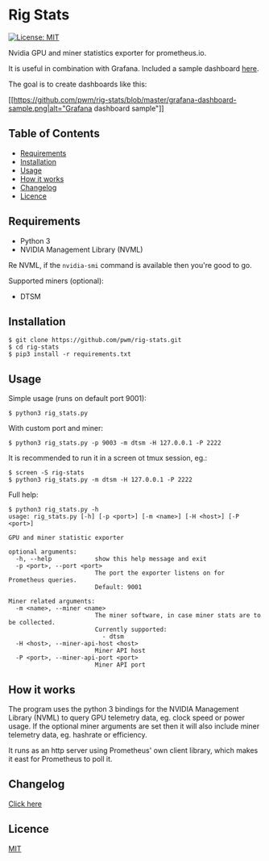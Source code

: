 # Rig Stats

[![License: MIT](https://img.shields.io/badge/License-MIT-yellow.svg)](https://opensource.org/licenses/MIT)

Nvidia GPU and miner statistics exporter for prometheus.io.

It is useful in combination with Grafana. Included a sample dashboard [here](grafana-dashboard-sample.json).

The goal is to create dashboards like this:

[[https://github.com/pwm/rig-stats/blob/master/grafana-dashboard-sample.png|alt="Grafana dashboard sample"]]

## Table of Contents

* [Requirements](#requirements)
* [Installation](#installation)
* [Usage](#usage)
* [How it works](#how-it-works)
* [Changelog](#changelog)
* [Licence](#licence)

## Requirements

* Python 3
* NVIDIA Management Library (NVML)

Re NVML, if the `nvidia-smi` command is available then you're good to go.

Supported miners (optional):

* DTSM

## Installation

    $ git clone https://github.com/pwm/rig-stats.git
    $ cd rig-stats
    $ pip3 install -r requirements.txt

## Usage

Simple usage (runs on default port 9001):

    $ python3 rig_stats.py

With custom port and miner:

	$ python3 rig_stats.py -p 9003 -m dtsm -H 127.0.0.1 -P 2222

It is recommended to run it in a screen ot tmux session, eg.:

	$ screen -S rig-stats
	$ python3 rig_stats.py -m dtsm -H 127.0.0.1 -P 2222

Full help:

    $ python3 rig_stats.py -h
    usage: rig_stats.py [-h] [-p <port>] [-m <name>] [-H <host>] [-P <port>]
    
    GPU and miner statistic exporter
    
    optional arguments:
      -h, --help            show this help message and exit
      -p <port>, --port <port>
                            The port the exporter listens on for Prometheus queries.
                            Default: 9001
    
    Miner related arguments:
      -m <name>, --miner <name>
                            The miner software, in case miner stats are to be collected.
                            Currently supported:
                              - dtsm
      -H <host>, --miner-api-host <host>
                            Miner API host
      -P <port>, --miner-api-port <port>
                            Miner API port

## How it works

The program uses the python 3 bindings for the NVIDIA Management Library (NVML) to query GPU telemetry data, eg. clock speed or power usage. If the optional miner arguments are set then it will also include miner telemetry data, eg. hashrate or efficiency.

It runs as an http server using Prometheus' own client library, which makes it east for Prometheus to poll it.

## Changelog

[Click here](changelog.md)

## Licence

[MIT](LICENSE)
